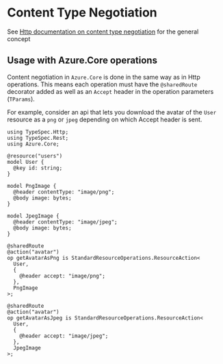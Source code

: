 # Content Type Negotiation

See [Http documentation on content type negotiation](https://microsoft.github.io/typespec/next/standard-library/http/content-types#content-type-negotiation) for the general concept

## Usage with Azure.Core operations

Content negotiation in `Azure.Core` is done in the same way as in Http operations. This means each operation must have the `@sharedRoute` decorator added as well as an `Accept` header in the operation parameters (`TParams`).

For example, consider an api that lets you download the avatar of the `User` resource as a `png` or `jpeg` depending on which Accept header is sent.

```tsp
using TypeSpec.Http;
using TypeSpec.Rest;
using Azure.Core;

@resource("users")
model User {
  @key id: string;
}

model PngImage {
  @header contentType: "image/png";
  @body image: bytes;
}

model JpegImage {
  @header contentType: "image/jpeg";
  @body image: bytes;
}

@sharedRoute
@action("avatar")
op getAvatarAsPng is StandardResourceOperations.ResourceAction<
  User,
  {
    @header accept: "image/png";
  },
  PngImage
>;

@sharedRoute
@action("avatar")
op getAvatarAsJpeg is StandardResourceOperations.ResourceAction<
  User,
  {
    @header accept: "image/jpeg";
  },
  JpegImage
>;
```

